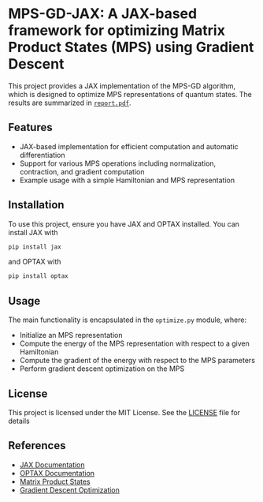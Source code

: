 # MPS-GD-JAX: A JAX-based framework for optimizing Matrix Product States (MPS) using Gradient Descent
This project provides a JAX implementation of the MPS-GD algorithm, which is designed to optimize MPS representations of quantum states. The results are summarized in [`report.pdf`](report.pdf).

## Features
- JAX-based implementation for efficient computation and automatic differentiation
- Support for various MPS operations including normalization, contraction, and gradient computation
- Example usage with a simple Hamiltonian and MPS representation

## Installation
To use this project, ensure you have JAX and OPTAX installed. You can install JAX with
```bash
pip install jax
```
and OPTAX with
```bash
pip install optax
```
## Usage
The main functionality is encapsulated in the `optimize.py` module, where:
- Initialize an MPS representation
- Compute the energy of the MPS representation with respect to a given Hamiltonian        
- Compute the gradient of the energy with respect to the MPS parameters
- Perform gradient descent optimization on the MPS

## License
This project is licensed under the MIT License. See the [LICENSE](LICENSE) file for details

## References
- [JAX Documentation](https://jax.readthedocs.io/en/latest/)
- [OPTAX Documentation](https://optax.readthedocs.io/en/latest/)
- [Matrix Product States](https://en.wikipedia.org/wiki/Matrix_product_state)
- [Gradient Descent Optimization](https://en.wikipedia.org/wiki/Gradient_descent)
